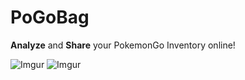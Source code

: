 # PoGoBag

**Analyze** and **Share** your PokemonGo Inventory online!

![Imgur](http://i.imgur.com/PBrqkkK.png)
![Imgur](http://i.imgur.com/lPvCpYa.png)

